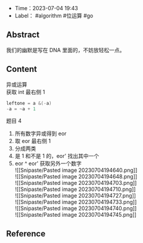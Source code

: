 - Time：2023-07-04 19:43
- Label： #algorithm #位运算 #go

## Abstract

我们的幽默是写在 DNA 里面的，不妨放轻松一点。

## Content

异或运算  
获取 int 最右侧 1

```go
leftone = a &(-a)
-a = ~a + 1
```

题目 4

1. 所有数字异或得到 eor
2. 取 eor 最右侧 1
3. 分成两类
4. 是 1 和不是 1 的，eor' 找出其中一个
5. eor ^ eor' 获取另外一个数字  
![[Snipaste/Pasted image 20230704194640.png]]  
![[Snipaste/Pasted image 20230704194648.png]]  
![[Snipaste/Pasted image 20230704194703.png]]  
![[Snipaste/Pasted image 20230704194710.png]]  
![[Snipaste/Pasted image 20230704194727.png]]  
![[Snipaste/Pasted image 20230704194733.png]]  
![[Snipaste/Pasted image 20230704194740.png]]  
![[Snipaste/Pasted image 20230704194745.png]]

## Reference
